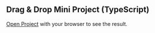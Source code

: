 ## Drag & Drop Mini Project (TypeScript)

[Open Project](https://boisterous-llama-69d02b.netlify.app/) with your browser to see the result.
